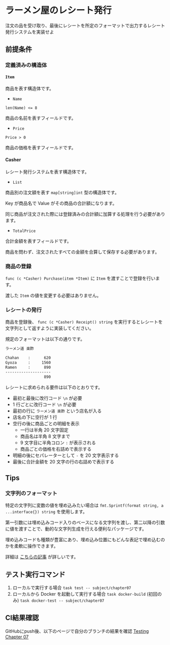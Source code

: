 # ラーメン屋のレシート発行

注文の品を受け取り、最後にレシートを所定のフォーマットで出力するレシート発行システムを実装せよ

## 前提条件

### 定義済みの構造体

#### `Item`

商品を表す構造体です。

- `Name`

`len(Name) <= 8`

商品の名前を表すフィールドです。

- `Price`

`Price > 0`

商品の価格を表すフィールドです。

#### Casher

レシート発行システムを表す構造体です。

- `List`

商品別の注文額を表す `map[string]int` 型の構造体です。

Key が商品名で Value がその商品の合計額になります。

同じ商品が注文された際には登録済みの合計額に加算する処理を行う必要があります。

- `TotalPrice`

合計金額を表すフィールドです。

商品を問わず、注文されたすべての金額を合算して保存する必要があります。

### 商品の登録

`func (c *Casher) Purchase(item *Item)` に `Item` を渡すことで登録を行います。

渡した `Item` の値を変更する必要はありません。

### レシートの発行

商品を登録後、 `func (c *Casher) Receipt() string` を実行するとレシートを文字列として返すように実装してください。

規定のフォーマットは以下の通りです。

```txt
ラーメン道 楽酢

Chahan    :      620
Gyoza     :     1560
Ramen     :      890
--------------------
                 890
```

レシートに求められる要件は以下のとおりです。

- 最初と最後に改行コード `\n` が必要
- 1 行ごとに改行コード `\n` が必要
- 最初の行に `ラーメン道 楽酢` という店名が入る
- 店名の下に空行が 1 行
- 空行の後に商品ごとの明細を表示
  - 一行は半角 20 文字固定
  - 商品名は半角 8 文字まで
  - 9 文字目に半角コロン `:` が表示される
  - 商品ごとの価格を右詰めで表示する
- 明細の後にセパレーターとして `-` を 20 文字表示する
- 最後に合計金額を 20 文字の行の右詰めで表示する

## Tips

### 文字列のフォーマット

特定の文字列に変数の値を埋め込みたい場合は `fmt.Sprintf(format string, a ...interface{}) string` を使用します。

第一引数には埋め込みコード入りのベースになる文字列を渡し、第二以降の引数に値を渡すことで、動的な文字列生成を行える便利なパッケージです。

埋め込みコードも種類が豊富にあり、埋め込み位置にもどんな表記で埋め込むのかを柔軟に操作できます。

詳細は [こちらの記事](https://zenn.dev/mkosakana/articles/97466310534b4c) が詳しいです。

## テスト実行コマンド

1. ローカルで実行する場合
`task test -- subject/chapter07`
1. ローカルから Docker を起動して実行する場合
`task docker-build` (初回のみ)
`task docker-test -- subject/chapter07`

## CI結果確認

GitHubにpush後、以下のページで自分のブランチの結果を確認
[Testing Chapter 07](https://github.com/kurupeku/hello-golang/actions/workflows/chapter07_test.yml)
